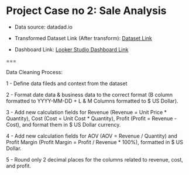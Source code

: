 # Project Case no 2: Sale Analysis

- Data source: datadad.io

- Transformed Dataset Link (After transform): [Dataset Link](https://docs.google.com/spreadsheets/d/1aNPMBCc8HfnI0tA7yR0WR3jT2vYIoLhch4J_iWvUiZA/edit#gid=1956311044)

- Dashboard Link: [Looker Studio Dashboard Link](https://lookerstudio.google.com/u/0/reporting/7126c72d-bc91-4c1e-a7ec-739a99b8d745/page/U3qoD) 

===

Data Cleaning Process:

1 - Define data fileds and context from the dataset 

2 - Format date data & business data to the correct format (B column formatted to YYYY-MM-DD + L & M Columns formatted to $ US Dollar).

3 - Add new calculation fields for Revenue (Revenue = Unit Price * Quantity), Cost (Cost = Unit Cost * Quantity), Profit (Profit = Revenue - Cost), and format them in $ US Dollar currency.

4 - Add new calculation fields for AOV (AOV = Revenue / Quantity) and Profit Margin (Profit Margin = Profit / Revenue * 100%), formatted in $ US Dollar. 

5 - Round only 2 decimal places for the columns related to revenue, cost, and profit.
